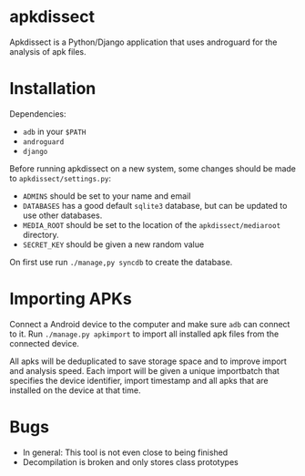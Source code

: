 apkdissect
==========

Apkdissect is a Python/Django application that uses androguard for the analysis 
of apk files.

Installation
============

Dependencies:
 * `adb` in your `$PATH`
 * `androguard`
 * `django`
	
Before running apkdissect on a new system, some changes should be made to `apkdissect/settings.py`:
 * `ADMINS` should be set to your name and email
 * `DATABASES` has a good default `sqlite3` database, but can be updated to use other databases.
 * `MEDIA_ROOT` should be set to the location of the `apkdissect/mediaroot` directory.
 * `SECRET_KEY` should be given a new random value

On first use run `./manage,py syncdb` to create the database.

Importing APKs
==============

Connect a Android device to the computer and make sure `adb` can connect to it.
Run `./manage.py apkimport` to import all installed apk files from the connected device.

All apks will be deduplicated to save storage space and to improve import and analysis speed.
Each import will be given a unique importbatch that specifies the device identifier, import timestamp
and all apks that are installed on the device at that time.

Bugs
====

 * In general: This tool is not even close to being finished
 * Decompilation is broken and only stores class prototypes


